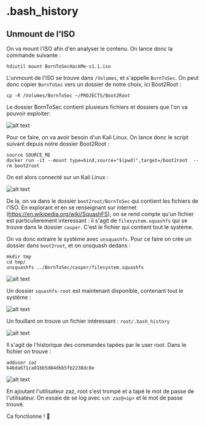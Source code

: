 # .bash_history

## Unmount de l'ISO

On va mount l'ISO afin d'en analyser le contenu. On lance donc la commande suivante : 

`hdiutil mount BornToSecHackMe-v1.1.iso`

L'unmount de l'ISO se trouve dans `/Volumes`, et s'appelle `BornToSec`. 
On peut donc copier `BornToSec` vers un dossier de notre choix, ici Boot2Root : 

`cp -R /Volumes/BornToSec ~/PROJECTS/Boot2Root`

Le dossier BornToSec contient plusieurs fichiers et dossiers que l'on va pouvoir exploiter: 

![alt text](https://github.com/shfranc/Boot2Root/blob/master/images/1-unmount.png)

Pour ce faire, on va avoir besoin d'un Kali Linux. On lance donc le script suivant depuis notre dossier Boot2Root : 

```
source SOURCE_ME
docker run -it --mount type=bind,source="$(pwd)",target=/boot2root  --rm boot2root
```

On est alors connecté sur un Kali Linux : 

![alt text](https://github.com/shfranc/Boot2Root/blob/master/images/2-kali-linux.png)

De la, on va dans le dossier `boot2root/BornToSec` qui contient les fichiers de l'ISO. En explorant et en se renseignant sur internet (https://en.wikipedia.org/wiki/SquashFS), on se rend compte qu'un fichier est particulierement interessant : il s'agit de `filesystem.squashfs` qui se trouve dans le dossier `casper`. C'est le fichier qui contient tout le système. 

On va donc extraire le système avec `unsquashfs`. Pour ce faire on crée un dossier dans `boot2root`, et on unsquash dedans : 

```
mkdir tmp
cd tmp/
unsquashfs ../BornToSec/casper/filesystem.squashfs
```

![alt text](https://github.com/shfranc/Boot2Root/blob/master/images/3-unsquash.png)

Un dossier `squashfs-root` est maintenant disponible, contenant tout le système : 

![alt text](https://github.com/shfranc/Boot2Root/blob/master/images/4-squashfs-root.png)

Un fouillant on trouve un fichier intéressant :  `root/.bash_history`

![alt text](https://github.com/shfranc/Boot2Root/blob/master/images/5-bash_history.png)

Il s'agit de l'historique des commandes tapées par le user root. Dans le fichier on trouve : 

```
adduser zaz
646da671ca01bb5d84dbb5fb2238dc8e
```

![alt text](https://github.com/shfranc/Boot2Root/blob/master/images/6-history.png)


En ajoutant l'utilisateur zaz, root s'est trompé et a tapé le mot de passe de l'utilisateur. 
On essaie de se log avec `ssh zaz@<ip>` et le mot de passe trouvé. 

Ca fonctionne ! 🎉


